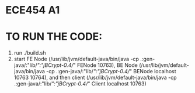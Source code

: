 # ECE454 A1


# TO RUN THE CODE: 
1. run ./build.sh
2. start FE Node (/usr/lib/jvm/default-java/bin/java -cp .:gen-java/:"lib/*":"jBCrypt-0.4/*" FENode 10763), BE Node (/usr/lib/jvm/default-java/bin/java -cp .:gen-java/:"lib/*":"jBCrypt-0.4/*" BENode localhost 10763 10764), and then client (/usr/lib/jvm/default-java/bin/java -cp .:gen-java/:"lib/*":"jBCrypt-0.4/*" Client localhost 10763)